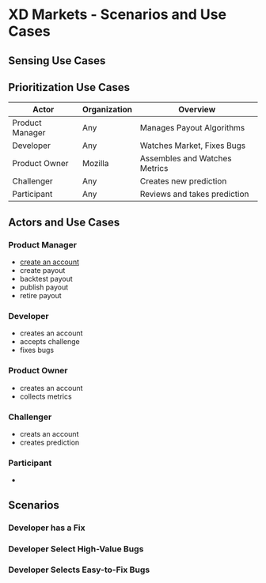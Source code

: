 # XD Markets - Scenarios and Use Cases

## Sensing Use Cases

## Prioritization Use Cases

| Actor           | Organization | Overview                      |
|-----------------|--------------|-------------------------------|
| Product Manager | Any          | Manages Payout Algorithms     |
| Developer       | Any          | Watches Market, Fixes Bugs    |
| Product Owner   | Mozilla      | Assembles and Watches Metrics |
| Challenger      | Any          | Creates new prediction        |
| Participant     | Any          | Reviews and takes prediction  |

## Actors and Use Cases

### Product Manager

- [create an account](use_cases/create)
- create payout
- backtest payout
- publish payout
- retire payout

### Developer

- creates an account
- accepts challenge
- fixes bugs

### Product Owner

- creates an account
- collects metrics

### Challenger

- creats an account
- creates prediction

### Participant

- 



## Scenarios

### Developer has a Fix

### Developer Select High-Value Bugs

### Developer Selects Easy-to-Fix Bugs







